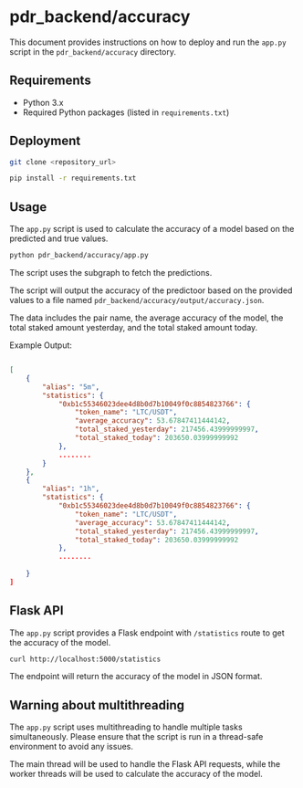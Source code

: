 # pdr_backend/accuracy

This document provides instructions on how to deploy and run the `app.py` script in the `pdr_backend/accuracy` directory.

## Requirements

- Python 3.x
- Required Python packages (listed in `requirements.txt`)

## Deployment

```bash
git clone <repository_url>

pip install -r requirements.txt
```

## Usage

The `app.py` script is used to calculate the accuracy of a model based on the predicted and true values.

```bash
python pdr_backend/accuracy/app.py
```


The script uses the subgraph to fetch the predictions. 
    
The script will output the accuracy of the predictoor based on the provided values to a file named `pdr_backend/accuracy/output/accuracy.json`.

The data includes the pair name, the average accuracy of the model, the total staked amount yesterday, and the total staked amount today.

Example Output:
```json

[
    {
        "alias": "5m",
        "statistics": {
            "0xb1c55346023dee4d8b0d7b10049f0c8854823766": {
                "token_name": "LTC/USDT",
                "average_accuracy": 53.67847411444142,
                "total_staked_yesterday": 217456.43999999997,
                "total_staked_today": 203650.03999999992
            },
            ........
        }
    },
    {
        "alias": "1h",
        "statistics": {
            "0xb1c55346023dee4d8b0d7b10049f0c8854823766": {
                "token_name": "LTC/USDT",
                "average_accuracy": 53.67847411444142,
                "total_staked_yesterday": 217456.43999999997,
                "total_staked_today": 203650.03999999992
            },
            ........
        
    }
]
```

## Flask API

The `app.py` script provides a Flask endpoint with `/statistics` route to get the accuracy of the model.

```bash
curl http://localhost:5000/statistics
```

The endpoint will return the accuracy of the model in JSON format.


## Warning about multithreading

The `app.py` script uses multithreading to handle multiple tasks simultaneously. Please ensure that the script is run in a thread-safe environment to avoid any issues.

The main thread will be used to handle the Flask API requests, while the worker threads will be used to calculate the accuracy of the model.